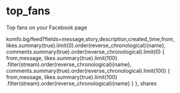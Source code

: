 # top_fans
Top fans on your Facebook page

komfo.bg/feed?fields=message,story,description,created_time,from,
    likes.summary(true).limit(0).order(reverse_chronological){name},
    comments.summary(true).order(reverse_chronological).limit(0)
        {
            from,message,
            likes.summary(true).limit(100)
                        .filter(stream).order(reverse_chronological){name},
            comments.summary(true).order(reverse_chronological).limit(100)
            {
                from,message,
                likes.summary(true).limit(100)
                        .filter(stream).order(reverse_chronological){name}
            }
        },
    shares
